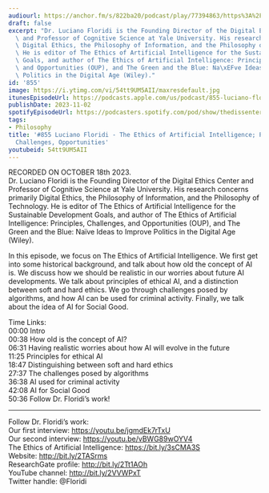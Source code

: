 ```yaml
---
audiourl: https://anchor.fm/s/822ba20/podcast/play/77394863/https%3A%2F%2Fd3ctxlq1ktw2nl.cloudfront.net%2Fstaging%2F2023-9-18%2Ff9c81b43-c092-583a-a31a-e0d560fe44f6.m4a
draft: false
excerpt: "Dr. Luciano Floridi is the Founding Director of the Digital Ethics Center\
  \ and Professor of Cognitive Science at Yale University. His research concerns primarily\
  \ Digital Ethics, the Philosophy of Information, and the Philosophy of Technology.\
  \ He is editor of The Ethics of Artificial Intelligence for the Sustainable Development\
  \ Goals, and author of The Ethics of Artificial Intelligence: Principles, Challenges,\
  \ and Opportunities (OUP), and The Green and the Blue: Na\xEFve Ideas to Improve\
  \ Politics in the Digital Age (Wiley)."
id: '855'
image: https://i.ytimg.com/vi/54tt9UM5AII/maxresdefault.jpg
itunesEpisodeUrl: https://podcasts.apple.com/us/podcast/855-luciano-floridi-the-ethics-of/id1451347236?i=1000633510067&uo=4
publishDate: 2023-11-02
spotifyEpisodeUrl: https://podcasters.spotify.com/pod/show/thedissenter/episodes/855-Luciano-Floridi---The-Ethics-of-Artificial-Intelligence-Principles--Challenges--and-Opportunities-e2aodff
tags:
- Philosophy
title: '#855 Luciano Floridi - The Ethics of Artificial Intelligence; Principles,
  Challenges, Opportunities'
youtubeid: 54tt9UM5AII
---
```

<div class="timelinks">

RECORDED ON OCTOBER 18th 2023.  
Dr. Luciano Floridi is the Founding Director of the Digital Ethics Center and Professor of Cognitive Science at Yale University. His research concerns primarily Digital Ethics, the Philosophy of Information, and the Philosophy of Technology. He is editor of The Ethics of Artificial Intelligence for the Sustainable Development Goals, and author of The Ethics of Artificial Intelligence: Principles, Challenges, and Opportunities (OUP), and The Green and the Blue: Naïve Ideas to Improve Politics in the Digital Age (Wiley).

In this episode, we focus on The Ethics of Artificial Intelligence. We first get into some historical background, and talk about how old the concept of AI is. We discuss how we should be realistic in our worries about future AI developments. We talk about principles of ethical AI, and a distinction between soft and hard ethics. We go through challenges posed by algorithms, and how AI can be used for criminal activity. Finally, we talk about the idea of AI for Social Good.

Time Links:  
<time>00:00</time> Intro  
<time>00:38</time> How old is the concept of AI?  
<time>06:31</time> Having realistic worries about how AI will evolve in the future  
<time>11:25</time> Principles for ethical AI  
<time>18:47</time> Distinguishing between soft and hard ethics  
<time>27:37</time> The challenges posed by algorithms  
<time>36:38</time> AI used for criminal activity  
<time>42:08</time> AI for Social Good  
<time>50:36</time> Follow Dr. Floridi’s work!

---

Follow Dr. Floridi’s work:  
Our first interview: https://youtu.be/jgmdEk7rTxU  
Our second interview: https://youtu.be/vBWG89wOYV4  
The Ethics of Artificial Intelligence: https://bit.ly/3sCMA3S  
Website: http://bit.ly/2TASrms  
ResearchGate profile: http://bit.ly/2Tt1AOh  
YouTube channel: http://bit.ly/2VVWPxT  
Twitter handle: @Floridi
</div>

